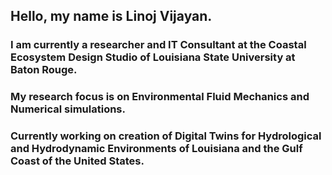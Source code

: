 ## Hello, my name is Linoj Vijayan. 
### I am currently a researcher and IT Consultant at the Coastal Ecosystem Design Studio of Louisiana State University at Baton Rouge.
### My research focus is on Environmental Fluid Mechanics and Numerical simulations.
### Currently working on creation of Digital Twins for Hydrological and Hydrodynamic Environments of Louisiana and the Gulf Coast of the United States.
